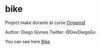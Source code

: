 # bike

Project make durante at curse <a href="https://www.origamid.com" target="_blank">Origamid</a>


Author: Diego Gomes 
Twitter: @DevDiegoGo

You can see here <a href="https://digomes87.github.io/bike/" target="_blank">Bike</a>

